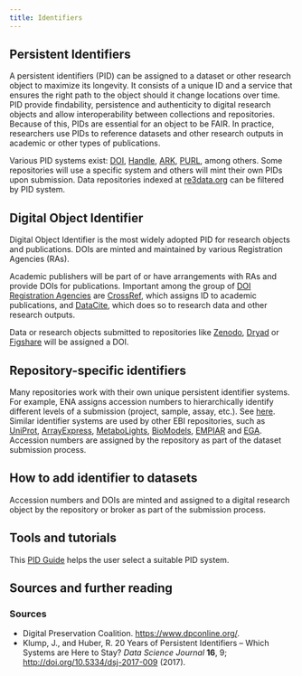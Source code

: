 ```yaml
---
title: Identifiers
---
```


## Persistent Identifiers
A persistent identifiers (PID) can be assigned to a dataset or other research object to maximize its longevity. It consists of a unique ID and a service that ensures the right path to the object should it change locations over time. PID provide findability, persistence and authenticity to digital research objects and allow interoperability between collections and repositories. Because of this, PIDs are essential for an object to be FAIR. In practice, researchers use PIDs to reference datasets and other research outputs in academic or other types of publications.

Various PID systems exist: [DOI](https://www.doi.org/), [Handle](http://www.handle.net/), [ARK](https://escholarship.org/uc/item/9p9863nc#main), [PURL](https://archive.org/services/purl/), among others. Some repositories will use a specific system and others will mint their own PIDs upon submission. Data repositories indexed at [re3data.org](https://www.re3data.org/) can be filtered by PID system.

## Digital Object Identifier
Digital Object Identifier is the most widely adopted PID for research objects and publications. DOIs are minted and maintained by various Registration Agencies (RAs).

Academic publishers will be part of or have arrangements with RAs and provide DOIs for publications. Important among the group of [DOI Registration Agencies](https://www.doi.org/registration_agencies.html) are [CrossRef](https://www.crossref.org/), which assigns ID to academic publications, and [DataCite](https://datacite.org/), which does so to research data and other research outputs.

Data or research objects submitted to repositories like [Zenodo](https://zenodo.org/), [Dryad](https://datadryad.org/stash) or [Figshare](https://figshare.com/) will be assigned a DOI.

## Repository-specific identifiers
Many repositories work with their own unique persistent identifier systems. For example, ENA assigns accession numbers to hierarchically identify different levels of a submission (project, sample, assay, etc.). See [here](https://ena-docs.readthedocs.io/en/latest/submit/general-guide/accessions.html). Similar identifier systems are used by other EBI repositories, such as [UniProt](https://www.uniprot.org/help/accession_numbers), [ArrayExpress](https://www.ebi.ac.uk/arrayexpress/help/accession_codes.html), [MetaboLights](https://www.ebi.ac.uk/training/online/glossary/accession), [BioModels](https://www.ebi.ac.uk/biomodels/faq), [EMPIAR](https://www.ebi.ac.uk/pdbe/emdb/empiar/about) and [EGA](https://ega-archive.org/submission/FAQ). Accession numbers are assigned by the repository as part of the dataset submission process.

## How to add identifier to datasets
Accession numbers and DOIs are minted and assigned to a digital research object by the repository or broker as part of the submission process.

## Tools and tutorials
This [PID Guide](https://www.pidwijzer.nl/en/pid_results/new) helps the user select a suitable PID system.

## Sources and further reading
### Sources
* Digital Preservation Coalition. <https://www.dpconline.org/>.
* Klump, J., and Huber, R. 20 Years of Persistent Identifiers – Which Systems are Here to Stay? *Data Science Journal* **16**, 9; <http://doi.org/10.5334/dsj-2017-009> (2017).
